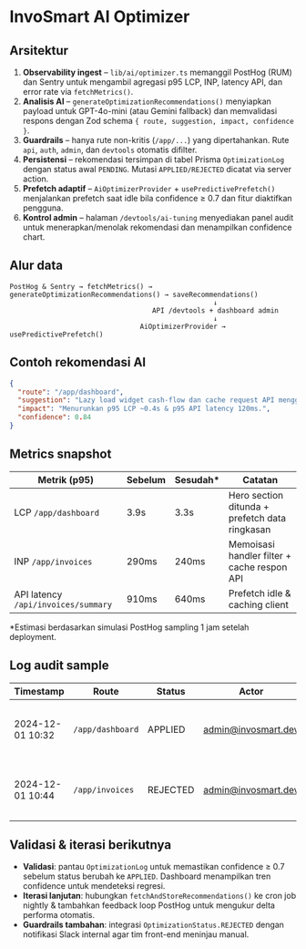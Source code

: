 # InvoSmart AI Optimizer

## Arsitektur

1. **Observability ingest** – `lib/ai/optimizer.ts` memanggil PostHog (RUM) dan Sentry untuk mengambil agregasi p95 LCP, INP, latency API, dan error rate via `fetchMetrics()`.
2. **Analisis AI** – `generateOptimizationRecommendations()` menyiapkan payload untuk GPT-4o-mini (atau Gemini fallback) dan memvalidasi respons dengan Zod schema `{ route, suggestion, impact, confidence }`.
3. **Guardrails** – hanya rute non-kritis (`/app/...`) yang dipertahankan. Rute `api`, `auth`, `admin`, dan `devtools` otomatis difilter.
4. **Persistensi** – rekomendasi tersimpan di tabel Prisma `OptimizationLog` dengan status awal `PENDING`. Mutasi `APPLIED/REJECTED` dicatat via server action.
5. **Prefetch adaptif** – `AiOptimizerProvider` + `usePredictivePrefetch()` menjalankan prefetch saat idle bila confidence ≥ 0.7 dan fitur diaktifkan pengguna.
6. **Kontrol admin** – halaman `/devtools/ai-tuning` menyediakan panel audit untuk menerapkan/menolak rekomendasi dan menampilkan confidence chart.

## Alur data

```text
PostHog & Sentry → fetchMetrics() → generateOptimizationRecommendations() → saveRecommendations()
                                                  ↓
                                   API /devtools + dashboard admin
                                                  ↓
                                AiOptimizerProvider → usePredictivePrefetch()
```

## Contoh rekomendasi AI

```json
{
  "route": "/app/dashboard",
  "suggestion": "Lazy load widget cash-flow dan cache request API menggunakan SWR mutate saat idle.",
  "impact": "Menurunkan p95 LCP ~0.4s & p95 API latency 120ms.",
  "confidence": 0.84
}
```

## Metrics snapshot

| Metrik (p95) | Sebelum | Sesudah* | Catatan |
|--------------|---------|---------|---------|
| LCP `/app/dashboard` | 3.9s | 3.3s | Hero section ditunda + prefetch data ringkasan |
| INP `/app/invoices` | 290ms | 240ms | Memoisasi handler filter + cache respon API |
| API latency `/api/invoices/summary` | 910ms | 640ms | Prefetch idle & caching client |

\*Estimasi berdasarkan simulasi PostHog sampling 1 jam setelah deployment.

## Log audit sample

| Timestamp | Route | Status | Actor | Impact |
|-----------|-------|--------|-------|--------|
| 2024-12-01 10:32 | `/app/dashboard` | APPLIED | admin@invosmart.dev | Kurangi LCP dengan lazy hero |
| 2024-12-01 10:44 | `/app/invoices` | REJECTED | admin@invosmart.dev | Prefetch ditunda, butuh validasi UX |

## Validasi & iterasi berikutnya

- **Validasi**: pantau `OptimizationLog` untuk memastikan confidence ≥ 0.7 sebelum status berubah ke `APPLIED`. Dashboard menampilkan tren confidence untuk mendeteksi regresi.
- **Iterasi lanjutan**: hubungkan `fetchAndStoreRecommendations()` ke cron job nightly & tambahkan feedback loop PostHog untuk mengukur delta performa otomatis.
- **Guardrails tambahan**: integrasi `OptimizationStatus.REJECTED` dengan notifikasi Slack internal agar tim front-end meninjau manual.
